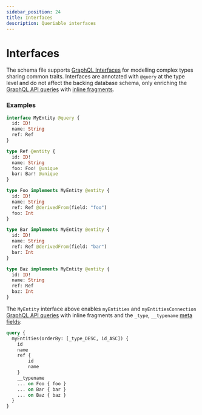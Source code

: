 ```yaml
---
sidebar_position: 24
title: Interfaces
description: Queriable interfaces
---
```


# Interfaces

The schema file supports [GraphQL Interfaces](https://graphql.org/learn/schema/#interfaces) for modelling complex types sharing common traits. Interfaces are annotated with `@query` at the type level and do not affect the backing database schema, only enriching the [GraphQL API queries](/sdk/resources/graphql-server) with [inline fragments](https://graphql.org/learn/queries/#inline-fragments). 

### Examples


```graphql
interface MyEntity @query {
  id: ID!
  name: String
  ref: Ref
}

type Ref @entity {
  id: ID!
  name: String
  foo: Foo! @unique
  bar: Bar! @unique
} 

type Foo implements MyEntity @entity {
  id: ID!
  name: String
  ref: Ref @derivedFrom(field: "foo")
  foo: Int
}

type Bar implements MyEntity @entity {
  id: ID!
  name: String
  ref: Ref @derivedFrom(field: "bar")
  bar: Int
}

type Baz implements MyEntity @entity {
  id: ID!
  name: String
  ref: Ref
  baz: Int
}
```

The `MyEntity` interface above enables `myEntities` and `myEntitiesConnection` [GraphQL API queries](/sdk/resources/graphql-server) with inline fragments and the `_type`, `__typename` [meta fields](https://graphql.org/learn/queries/#meta-fields):

```graphql
query {
  myEntities(orderBy: [_type_DESC, id_ASC]) {
    id
    name
    ref {
        id
        name
    }
    __typename
    ... on Foo { foo }
    ... on Bar { bar }
    ... on Baz { baz }
  }
}
```